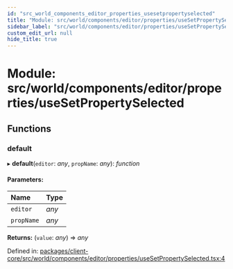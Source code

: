 ```yaml
---
id: "src_world_components_editor_properties_usesetpropertyselected"
title: "Module: src/world/components/editor/properties/useSetPropertySelected"
sidebar_label: "src/world/components/editor/properties/useSetPropertySelected"
custom_edit_url: null
hide_title: true
---
```


# Module: src/world/components/editor/properties/useSetPropertySelected

## Functions

### default

▸ **default**(`editor`: *any*, `propName`: *any*): *function*

#### Parameters:

Name | Type |
:------ | :------ |
`editor` | *any* |
`propName` | *any* |

**Returns:** (`value`: *any*) => *any*

Defined in: [packages/client-core/src/world/components/editor/properties/useSetPropertySelected.tsx:4](https://github.com/xr3ngine/xr3ngine/blob/716a06460/packages/client-core/src/world/components/editor/properties/useSetPropertySelected.tsx#L4)
